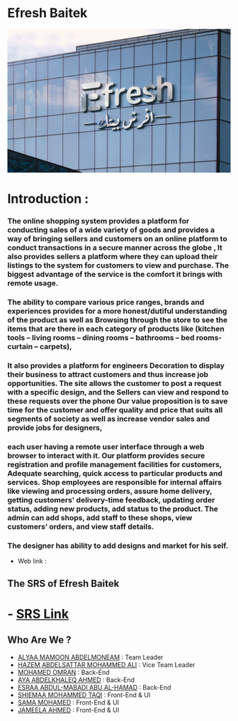 # Efresh Baitek

<img src="https://github.com/MohamedOmran890/EfrashBatiek/blob/master/main.jpg"/>

# Introduction :
### The online shopping system provides a platform for conducting sales of a wide variety of goods and provides a way of bringing sellers and customers on an online platform to conduct transactions in a secure manner across the globe , It also provides sellers a platform where they can upload their listings to the system for customers to view and purchase. The biggest advantage of the service is the comfort it brings with remote usage. 

### The ability to compare various price ranges, brands and experiences provides for a more honest/dutiful understanding of the product as well as Browsing through the store to see the items that are there in each category of products like (kitchen tools – living rooms – dining rooms – bathrooms – bed rooms- curtain – carpets), 

### It also provides a platform for engineers Decoration to display their business to attract customers and thus increase job opportunities. The site allows the customer to post a request with a specific design, and the Sellers can view and respond to these requests over the phone Our value proposition is to save time for the customer and offer quality and price that suits all segments of society as well as increase vendor sales and provide jobs for designers, 

### each user having a remote user interface through a web browser to interact with it. Our platform provides secure registration and profile management facilities for customers, Adequate searching, quick access to particular products and services. Shop employees are responsible for internal affairs like viewing and processing orders, assure home delivery, getting customers' delivery-time feedback, updating order status, adding new products, add status to the product. The admin can add shops, add staff to these shops, view customers’ orders, and view staff details. 

### The designer has ability to add designs and market for his self.



* Web link :

## The SRS of Efresh Baitek
# - [SRS Link](https://github.com/MohamedOmran890/EfrashBatiek/blob/master/Efresh%20Beitak%20SRS.pdf)

## Who Are We ?

- [ALYAA MAMOON ABDELMONEAM](https://github.com/alyaa999) : Team Leader
- [HAZEM ABDELSATTAR MOHAMMED ALI](https://github.com/Hazem-404) : Vice Team Leader
- [MOHAMED OMRAN](https://github.com/MohamedOmran890) : Back-End
- [AYA ABDELKHALEQ AHMED](https://github.com/AyaAbdelkhalk) : Back-End
- [ESRAA ABDUL-MABADI ABU AL-HAMAD](https://github.com/esraa-netizen) : Back-End
- [SHIEMAA MOHAMMED TAQI](https://github.com/shimaamhmd) : Front-End & UI
- [SAMA MOHAMED](https://github.com/Samaamhmd) : Front-End & UI
- [JAMEELA AHMED](https://github.com/Jameeelaahmed) : Front-End & UI




